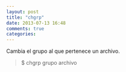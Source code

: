 ```yaml
---
layout: post
title: "chgrp"
date: 2013-07-13 16:48
comments: true
categories: 
---
```

Cambia el grupo al que pertenece un archivo.

>$ chgrp grupo archivo

